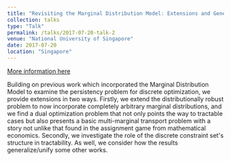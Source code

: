 ```yaml
---
title: "Revisiting the Marginal Distribution Model: Extensions and Generalizations."
collection: talks
type: "Talk"
permalink: /talks/2017-07-20-talk-2
venue: "National University of Singapore"
date: 2017-07-20
location: "Singapore"
---
```


[More information here](http://www.abstractsonline.com/pp8/#!/4471/presentation/3616)

Building on previous work which incorporated the Marginal Distribution Model to examine the persistency problem for discrete optimization, we provide extensions in two ways. Firstly, we extend the distributionally robust problem to now incorporate completely arbitrary marginal distributions, and we find a dual optimization problem that not only points the way to tractable cases but also presents a basic multi-marginal transport problem with a story not unlike that found in the assignment game from mathematical economics. Secondly, we investigate the role of the discrete constraint set's structure in tractability. As well, we consider how the results generalize/unify some other works.
